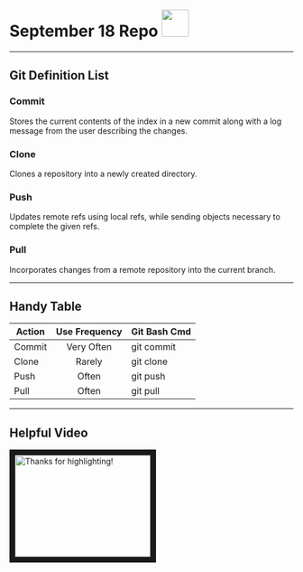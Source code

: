 # September 18 Repo <img src="https://git-scm.com/images/logos/downloads/Git-Icon-1788C.png" width="48">

---

## Git Definition List
### Commit
Stores the current contents of the index in a new commit along with a log message from the user describing the changes.

### Clone
Clones a repository into a newly created directory.

### Push
Updates remote refs using local refs, while sending objects necessary to complete the given refs.

### Pull
Incorporates changes from a remote repository into the current branch.

---

## Handy Table

| Action        | Use Frequency | Git Bash Cmd  |
| ------------- |:-------------:| :-----|
| Commit    | Very Often | git commit |
| Clone      | Rarely      | git clone |
| Push | Often      |    git push |
| Pull | Often      |    git pull |

---

## Helpful Video

<a href="http://www.youtube.com/watch?feature=player_embedded&v=bqV-eszlRhY
" target="_blank"><img src="http://img.youtube.com/vi/bqV-eszlRhY/0.jpg" 
alt="Thanks for highlighting!" width="240" height="180" border="10" /></a>

